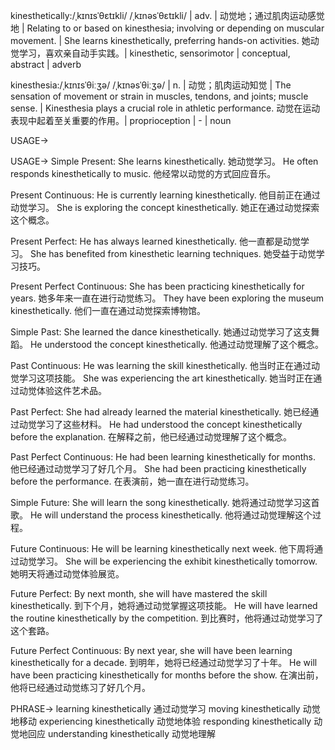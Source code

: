 kinesthetically:/ˌkɪnɪsˈθɛtɪkli/ /ˌkɪnəsˈθɛtɪkli/
| adv. | 动觉地；通过肌肉运动感觉地 | Relating to or based on kinesthesia; involving or depending on muscular movement. |  She learns kinesthetically, preferring hands-on activities. 她动觉学习，喜欢亲自动手实践。| kinesthetic, sensorimotor | conceptual, abstract | adverb

kinesthesia:/ˌkɪnɪsˈθiːʒə/ /ˌkɪnəsˈθiːʒə/
| n. | 动觉；肌肉运动知觉 | The sensation of movement or strain in muscles, tendons, and joints; muscle sense. |  Kinesthesia plays a crucial role in athletic performance. 动觉在运动表现中起着至关重要的作用。| proprioception | - | noun

USAGE->

USAGE->
Simple Present:
She learns kinesthetically. 她动觉学习。
He often responds kinesthetically to music. 他经常以动觉的方式回应音乐。

Present Continuous:
He is currently learning kinesthetically. 他目前正在通过动觉学习。
She is exploring the concept kinesthetically. 她正在通过动觉探索这个概念。

Present Perfect:
He has always learned kinesthetically. 他一直都是动觉学习。
She has benefited from kinesthetic learning techniques. 她受益于动觉学习技巧。

Present Perfect Continuous:
She has been practicing kinesthetically for years. 她多年来一直在进行动觉练习。
They have been exploring the museum kinesthetically. 他们一直在通过动觉探索博物馆。

Simple Past:
She learned the dance kinesthetically. 她通过动觉学习了这支舞蹈。
He understood the concept kinesthetically. 他通过动觉理解了这个概念。

Past Continuous:
He was learning the skill kinesthetically. 他当时正在通过动觉学习这项技能。
She was experiencing the art kinesthetically. 她当时正在通过动觉体验这件艺术品。

Past Perfect:
She had already learned the material kinesthetically. 她已经通过动觉学习了这些材料。
He had understood the concept kinesthetically before the explanation. 在解释之前，他已经通过动觉理解了这个概念。

Past Perfect Continuous:
He had been learning kinesthetically for months. 他已经通过动觉学习了好几个月。
She had been practicing kinesthetically before the performance.  在表演前，她一直在进行动觉练习。

Simple Future:
She will learn the song kinesthetically. 她将通过动觉学习这首歌。
He will understand the process kinesthetically. 他将通过动觉理解这个过程。

Future Continuous:
He will be learning kinesthetically next week. 他下周将通过动觉学习。
She will be experiencing the exhibit kinesthetically tomorrow. 她明天将通过动觉体验展览。

Future Perfect:
By next month, she will have mastered the skill kinesthetically. 到下个月，她将通过动觉掌握这项技能。
He will have learned the routine kinesthetically by the competition. 到比赛时，他将通过动觉学习了这个套路。


Future Perfect Continuous:
By next year, she will have been learning kinesthetically for a decade. 到明年，她将已经通过动觉学习了十年。
He will have been practicing kinesthetically for months before the show.  在演出前，他将已经通过动觉练习了好几个月。


PHRASE->
learning kinesthetically  通过动觉学习
moving kinesthetically  动觉地移动
experiencing kinesthetically  动觉地体验
responding kinesthetically  动觉地回应
understanding kinesthetically  动觉地理解
